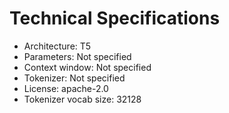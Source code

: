 # Technical Specifications

- Architecture: T5
- Parameters: Not specified
- Context window: Not specified
- Tokenizer: Not specified
- License: apache-2.0
- Tokenizer vocab size: 32128